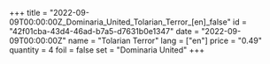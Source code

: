 +++
title = "2022-09-09T00:00:00Z_Dominaria_United_Tolarian_Terror_[en]_false"
id = "42f01cba-43d4-46ad-b7a5-d7631b0e1347"
date = "2022-09-09T00:00:00Z"
name = "Tolarian Terror"
lang = ["en"]
price = "0.49"
quantity = 4
foil = false
set = "Dominaria United"
+++
